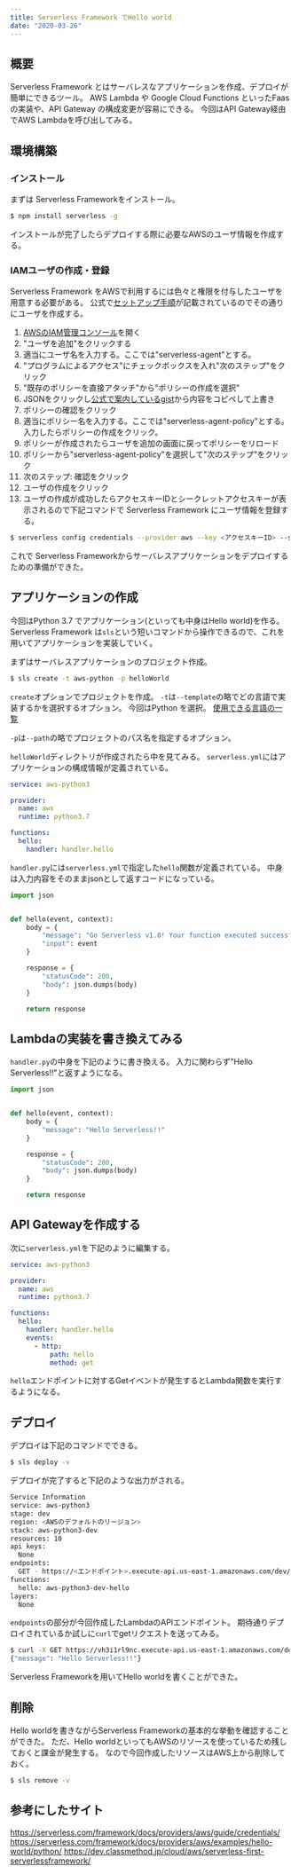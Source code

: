 ```yaml
---
title: Serverless Framework でHello world
date: "2020-03-26"
---
```


## 概要
Serverless Framework とはサーバレスなアプリケーションを作成、デプロイが簡単にできるツール。
AWS Lambda や Google Cloud Functions といったFaasの実装や、API Gateway の構成変更が容易にできる。
今回はAPI Gateway経由でAWS Lambdaを呼び出してみる。

## 環境構築
### インストール
まずは Serverless Frameworkをインストール。

```sh
$ npm install serverless -g
```

インストールが完了したらデプロイする際に必要なAWSのユーザ情報を作成する。

### IAMユーザの作成・登録
Serverless Framework をAWSで利用するには色々と権限を付与したユーザを用意する必要がある。
公式で[セットアップ手順](https://serverless.com/framework/docs/providers/aws/guide/credentials/)が記載されているのでその通りにユーザを作成する。

1. [AWSのIAM管理コンソール](https://console.aws.amazon.com/iam/home#/users)を開く
2. "ユーザを追加"をクリックする
3. 適当にユーザ名を入力する。ここでは"serverless-agent"とする。
3. "プログラムによるアクセス"にチェックボックスを入れ"次のステップ"をクリック
4. "既存のポリシーを直接アタッチ"から"ポリシーの作成を選択"
5. JSONをクリックし[公式で案内しているgist](https://gist.github.com/ServerlessBot/7618156b8671840a539f405dea2704c8)から内容をコピペして上書き
6. ポリシーの確認をクリック
7. 適当にポリシー名を入力する。ここでは"serverless-agent-policy"とする。入力したらポリシーの作成をクリック。
8. ポリシーが作成されたらユーザを追加の画面に戻ってポリシーをリロード
9. ポリシーから"serverless-agent-policy"を選択して"次のステップ"をクリック
10. 次のステップ: 確認をクリック
11. ユーザの作成をクリック
12. ユーザの作成が成功したらアクセスキーIDとシークレットアクセスキーが表示されるので下記コマンドで Serverless Framework にユーザ情報を登録する。

```sh
$ serverless config credentials --provider aws --key <アクセスキーID> --secret <シークレットアクセスキー>
```

これで Serverless Frameworkからサーバレスアプリケーションをデプロイするための準備ができた。

## アプリケーションの作成
今回はPython 3.7 でアプリケーション(といっても中身はHello world)を作る。
Serverless Framework は`sls`という短いコマンドから操作できるので、これを用いてアプリケーションを実装していく。

まずはサーバレスアプリケーションのプロジェクト作成。

```sh
$ sls create -t aws-python -p helloWorld
```

`create`オプションでプロジェクトを作成。
`-t`は`--template`の略でどの言語で実装するかを選択するオプション。
今回はPython を選択。
[使用できる言語の一覧](https://serverless.com/framework/docs/providers/aws/examples/hello-world/)

`-p`は`--path`の略でプロジェクトのパス名を指定するオプション。

`helloWorld`ディレクトリが作成されたら中を見てみる。
`serverless.yml`にはアプリケーションの構成情報が定義されている。

```yml
service: aws-python3

provider:
  name: aws
  runtime: python3.7

functions:
  hello:
    handler: handler.hello
```

`handler.py`には`serverless.yml`で指定した`hello`関数が定義されている。
中身は入力内容をそのままjsonとして返すコードになっている。

```py
import json


def hello(event, context):
    body = {
        "message": "Go Serverless v1.0! Your function executed successfully!",
        "input": event
    }

    response = {
        "statusCode": 200,
        "body": json.dumps(body)
    }

    return response
```

## Lambdaの実装を書き換えてみる
`handler.py`の中身を下記のように書き換える。
入力に関わらず"Hello Serverless!!"と返すようになる。

```py
import json


def hello(event, context):
    body = {
        "message": "Hello Serverless!!"
    }

    response = {
        "statusCode": 200,
        "body": json.dumps(body)
    }

    return response
```

## API Gatewayを作成する

次に`serverless.yml`を下記のように編集する。

```yml
service: aws-python3

provider:
  name: aws
  runtime: python3.7

functions:
  hello:
    handler: handler.hello
    events:
      - http:
          path: hello
          method: get
```

`hello`エンドポイントに対するGetイベントが発生するとLambda関数を実行するようになる。

## デプロイ
デプロイは下記のコマンドでできる。

```sh
$ sls deploy -v
```

デプロイが完了すると下記のような出力がされる。

```sh
Service Information
service: aws-python3
stage: dev
region: <AWSのデフォルトのリージョン>
stack: aws-python3-dev
resources: 10
api keys:
  None
endpoints:
  GET - https://<エンドポイント>.execute-api.us-east-1.amazonaws.com/dev/hello
functions:
  hello: aws-python3-dev-hello
layers:
  None
```

`endpoints`の部分が今回作成したLambdaのAPIエンドポイント。
期待通りデプロイされているか試しに`curl`でgetリクエストを送ってみる。

```sh
$ curl -X GET https://vh3i1rl9nc.execute-api.us-east-1.amazonaws.com/dev/hello
{"message": "Hello Serverless!!"}
```

Serverless Frameworkを用いてHello worldを書くことができた。

## 削除
Hello worldを書きながらServerless Frameworkの基本的な挙動を確認することができた。
ただ、Hello worldといってもAWSのリソースを使っているため残しておくと課金が発生する。
なので今回作成したリソースはAWS上から削除しておく。

```sh
$ sls remove -v
```

## 参考にしたサイト
https://serverless.com/framework/docs/providers/aws/guide/credentials/
https://serverless.com/framework/docs/providers/aws/examples/hello-world/python/
https://dev.classmethod.jp/cloud/aws/serverless-first-serverlessframework/
